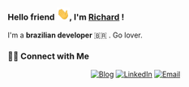 ### Hello friend <img src="https://github.com/richardbertozzo/richardbertozzo/blob/me/hi.gif" width="25px">, I'm [Richard](https://richardbertozzo.dev) ! 

I'm a **brazilian developer** 🇧🇷 . Go lover.

<h3> 🤝🏻 Connect with Me </h3>

<p align="center">
<a href="https://www.richardbertozzo.dev/"><img alt="Blog" src="https://img.shields.io/badge/Blog-www.richardbertozzo.dev-blue?style=flat-square&logo=google-chrome"></a>
<a href="https://www.linkedin.com/in/richardbertozzo/"><img alt="LinkedIn" src="https://img.shields.io/badge/LinkedIn-Richard%20Bertozzo-blue?style=flat-square&logo=linkedin"></a>
<a href="mailto:richardjrbertozzo@gmail.com"><img alt="Email" src="https://img.shields.io/badge/Email-richardjrbertozzo@gmail.com-blue?style=flat-square&logo=gmail"></a>
</p>
